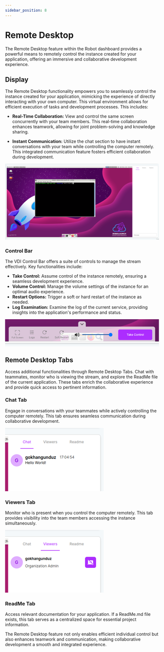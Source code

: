 ```yaml
---
sidebar_position: 8
---
```


# Remote Desktop

The Remote Desktop feature within the Robot dashboard provides a powerful means to remotely control the instance created for your application, offering an immersive and collaborative development experience.

## Display
The Remote Desktop functionality empowers you to seamlessly control the instance created for your application, mimicking the experience of directly interacting with your own computer. This virtual environment allows for efficient execution of tasks and development processes. This includes:

- **Real-Time Collaboration:** View and control the same screen concurrently with your team members. This real-time collaboration enhances teamwork, allowing for joint problem-solving and knowledge sharing.

- **Instant Communication:** Utilize the chat section to have instant conversations with your team while controlling the computer remotely. This integrated communication feature fosters efficient collaboration during development.

![Remote Desktop allows you to remotely control the instance created for your application as if you were controlling your own computer.](https://raw.githubusercontent.com/robolaunch/trademark/main/repository-media/docs/user-guide/environments/robot/dashboard/img/vdi.png)

### Control Bar
The VDI Control Bar offers a suite of controls to manage the stream effectively. Key functionalities include:

- **Take Control:** Assume control of the instance remotely, ensuring a seamless development experience.
- **Volume Control:** Manage the volume settings of the instance for an optimal audio experience.
- **Restart Options:** Trigger a soft or hard restart of the instance as needed.
- **Log Examination:** Examine the log of the current service, providing insights into the application's performance and status.

![Remote Desktop allows you to remotely control the instance created for your application as if you were controlling your own computer.](https://raw.githubusercontent.com/robolaunch/trademark/main/repository-media/docs/user-guide/environments/robot/dashboard/img/vdi-control.png)

## Remote Desktop Tabs
Access additional functionalities through Remote Desktop Tabs. Chat with teammates, monitor who is viewing the stream, and explore the ReadMe file of the current application. These tabs enrich the collaborative experience and provide quick access to pertinent information.

### Chat Tab
Engage in conversations with your teammates while actively controlling the computer remotely. This tab ensures seamless communication during collaborative development.

![It is a tab that allows you to talk to your teammates while controlling the computer remotely.](https://raw.githubusercontent.com/robolaunch/trademark/main/repository-media/docs/user-guide/environments/robot/dashboard/img/vdi-chat.png)

### Viewers Tab
Monitor who is present when you control the computer remotely. This tab provides visibility into the team members accessing the instance simultaneously.

![This is the tab where you can see who is here when you control the computer remotely with your teammates.](https://raw.githubusercontent.com/robolaunch/trademark/main/repository-media/docs/user-guide/environments/robot/dashboard/img/vdi-viewers.png)

### ReadMe Tab
Access relevant documentation for your application. If a ReadMe.md file exists, this tab serves as a centralized space for essential project information.

The Remote Desktop feature not only enables efficient individual control but also enhances teamwork and communication, making collaborative development a smooth and integrated experience.
